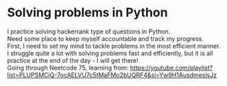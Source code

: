 # Solving problems in Python

I practice solving hackerrank type of questions in Python. <br>
Need some place to keep myself accountable and track my progress. <br>
First, I need to set my mind to tackle problems in the most efficient manner. <br>
I struggle quite a lot with solving problems fast and efficiently, but it is all practice at the end of the day - I will get there!<br>
Going through Neetcode 75, learning from: https://youtube.com/playlist?list=PLUPSMCjQ-7ocAELVU7c5tMaFMo2bUQRF4&si=Yw9H1AusdmeslsJz
